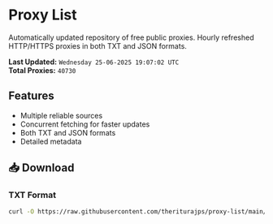 # Proxy List

Automatically updated repository of free public proxies. Hourly refreshed HTTP/HTTPS proxies in both TXT and JSON formats.

**Last Updated:** `Wednesday 25-06-2025 19:07:02 UTC`  
**Total Proxies:** `40730`

## Features
- Multiple reliable sources
- Concurrent fetching for faster updates
- Both TXT and JSON formats
- Detailed metadata

## 📥 Download

### TXT Format
```bash
curl -O https://raw.githubusercontent.com/theriturajps/proxy-list/main/proxies.txt